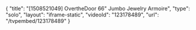 {
    "title": "[1508521049] OvertheDoor 66\" Jumbo Jewelry Armoire",
    "type": "solo",
    "layout": "iframe-static",
    "videoId": "123178489",
    "url": "\/tvpembed\/123178489"
}